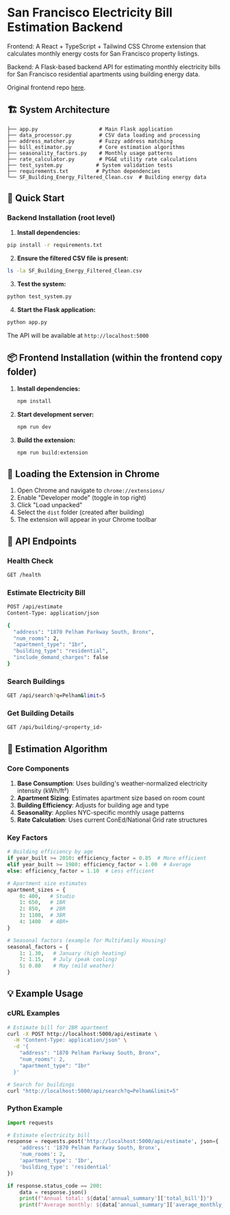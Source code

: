 # San Francisco Electricity Bill Estimation Backend

Frontend: A React + TypeScript + Tailwind CSS Chrome extension that calculates monthly energy costs for San Francisco property listings.

Backend: A Flask-based backend API for estimating monthly electricity bills for San Francisco residential apartments using building energy data. 

Original frontend repo [here](https://github.com/snow-kang/wattsup-ui).

## 🏗️ System Architecture

```
├── app.py                    # Main Flask application
├── data_processor.py         # CSV data loading and processing
├── address_matcher.py        # Fuzzy address matching
├── bill_estimator.py         # Core estimation algorithms
├── seasonality_factors.py    # Monthly usage patterns
├── rate_calculator.py        # PG&E utility rate calculations
├── test_system.py           # System validation tests
├── requirements.txt         # Python dependencies
└── SF_Building_Energy_Filtered_Clean.csv  # Building energy data
```

## 🚀 Quick Start

### Backend Installation (root level)

1. **Install dependencies:**
```bash
pip install -r requirements.txt
```

2. **Ensure the filtered CSV file is present:**
```bash
ls -la SF_Building_Energy_Filtered_Clean.csv
```

3. **Test the system:**
```bash
python test_system.py
```

4. **Start the Flask application:**
```bash
python app.py
```

The API will be available at `http://localhost:5000`

## 📦 Frontend Installation (within the frontend copy folder)

1. **Install dependencies:**

   ```bash
   npm install
   ```

2. **Start development server:**

   ```bash
   npm run dev
   ```

3. **Build the extension:**
   ```bash
   npm run build:extension
   ```

## 🔧 Loading the Extension in Chrome

1. Open Chrome and navigate to `chrome://extensions/`
2. Enable "Developer mode" (toggle in top right)
3. Click "Load unpacked"
4. Select the `dist` folder (created after building)
5. The extension will appear in your Chrome toolbar

## 📡 API Endpoints

### Health Check
```bash
GET /health
```

### Estimate Electricity Bill
```bash
POST /api/estimate
Content-Type: application/json

{
  "address": "1870 Pelham Parkway South, Bronx",
  "num_rooms": 2,
  "apartment_type": "1br",
  "building_type": "residential",
  "include_demand_charges": false
}
```

### Search Buildings
```bash
GET /api/search?q=Pelham&limit=5
```

### Get Building Details
```bash
GET /api/building/<property_id>
```

## 🧮 Estimation Algorithm

### Core Components

1. **Base Consumption**: Uses building's weather-normalized electricity intensity (kWh/ft²)
2. **Apartment Sizing**: Estimates apartment size based on room count
3. **Building Efficiency**: Adjusts for building age and type
4. **Seasonality**: Applies NYC-specific monthly usage patterns
5. **Rate Calculation**: Uses current ConEd/National Grid rate structures

### Key Factors

```python
# Building efficiency by age
if year_built >= 2010: efficiency_factor = 0.85  # More efficient
elif year_built >= 1980: efficiency_factor = 1.00  # Average
else: efficiency_factor = 1.10  # Less efficient

# Apartment size estimates
apartment_sizes = {
    0: 400,   # Studio
    1: 650,   # 1BR  
    2: 850,   # 2BR
    3: 1100,  # 3BR
    4: 1400   # 4BR+
}

# Seasonal factors (example for Multifamily Housing)
seasonal_factors = {
    1: 1.30,   # January (high heating)
    7: 1.15,   # July (peak cooling)
    5: 0.80    # May (mild weather)
}
```

## 💡 Example Usage

### cURL Examples

```bash
# Estimate bill for 2BR apartment
curl -X POST http://localhost:5000/api/estimate \
  -H "Content-Type: application/json" \
  -d '{
    "address": "1870 Pelham Parkway South, Bronx",
    "num_rooms": 2,
    "apartment_type": "1br"
  }'

# Search for buildings
curl "http://localhost:5000/api/search?q=Pelham&limit=5"
```

### Python Example

```python
import requests

# Estimate electricity bill
response = requests.post('http://localhost:5000/api/estimate', json={
    'address': '1870 Pelham Parkway South, Bronx',
    'num_rooms': 2,
    'apartment_type': '1br',
    'building_type': 'residential'
})

if response.status_code == 200:
    data = response.json()
    print(f"Annual total: ${data['annual_summary']['total_bill']}")
    print(f"Average monthly: ${data['annual_summary']['average_monthly_bill']}")
```